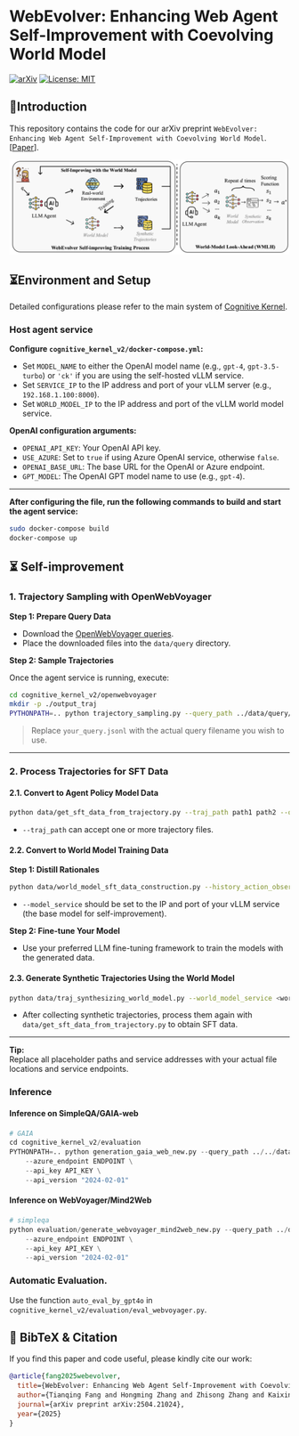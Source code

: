 # WebEvolver: Enhancing Web Agent Self-Improvement with Coevolving World Model

[![arXiv](https://img.shields.io/badge/arXiv-2504.21024-b31b1b.svg)](https://arxiv.org/abs/2504.21024) [![License: MIT](https://img.shields.io/badge/License-MIT-yellow.svg)](https://opensource.org/licenses/MIT)

## 👀Introduction

This repository contains the code for our arXiv preprint `WebEvolver: Enhancing Web Agent Self-Improvement with Coevolving World Model`. [[Paper](https://arxiv.org/abs/2504.21024)].

![](fig/webevolver.png)

## ⏳Environment and Setup

Detailed configurations please refer to the main system of [Cognitive Kernel](https://github.com/Tencent/CogKernel).

### Host agent service

**Configure `cognitive_kernel_v2/docker-compose.yml`:**

- Set `MODEL_NAME` to either the OpenAI model name (e.g., `gpt-4`, `gpt-3.5-turbo`) or `'ck'` if you are using the self-hosted vLLM service.
- Set `SERVICE_IP` to the IP address and port of your vLLM server (e.g., `192.168.1.100:8000`).
- Set `WORLD_MODEL_IP` to the IP address and port of the vLLM world model service.

**OpenAI configuration arguments:**

- `OPENAI_API_KEY`: Your OpenAI API key.
- `USE_AZURE`: Set to `true` if using Azure OpenAI service, otherwise `false`.
- `OPENAI_BASE_URL`: The base URL for the OpenAI or Azure endpoint.
- `GPT_MODEL`: The OpenAI GPT model name to use (e.g., `gpt-4`).

---

**After configuring the file, run the following commands to build and start the agent service:**

```bash
sudo docker-compose build
docker-compose up
```


## ⏳ Self-improvement

### 1. Trajectory Sampling with OpenWebVoyager

**Step 1: Prepare Query Data**

- Download the [OpenWebVoyager queries](https://github.com/MinorJerry/OpenWebVoyager/tree/main/WebVoyager/data_for_training/IL).
- Place the downloaded files into the `data/query` directory.

**Step 2: Sample Trajectories**

Once the agent service is running, execute:

```bash
cd cognitive_kernel_v2/openwebvoyager
mkdir -p ./output_traj
PYTHONPATH=.. python trajectory_sampling.py --query_path ../data/query/your_query.jsonl --output_path ./output_traj
```

> Replace `your_query.jsonl` with the actual query filename you wish to use.

---

### 2. Process Trajectories for SFT Data

#### 2.1. Convert to Agent Policy Model Data

```bash
python data/get_sft_data_from_trajectory.py --traj_path path1 path2 --output_path /output/path
```

- `--traj_path` can accept one or more trajectory files.

#### 2.2. Convert to World Model Training Data

**Step 1: Distill Rationales**

```bash
python data/world_model_sft_data_construction.py --history_action_observation_path /path/to/trajectories --output_path /output/path --model_service <vLLM_service_IP:port>
```

- `--model_service` should be set to the IP and port of your vLLM service (the base model for self-improvement).

**Step 2: Fine-tune Your Model**

- Use your preferred LLM fine-tuning framework to train the models with the generated data.

#### 2.3. Generate Synthetic Trajectories Using the World Model

```bash
python data/traj_synthesizing_world_model.py --world_model_service <world_model_service> --policy_model_service <policy_model_service> --input_query /path/to/query --output_dir /path/to/output
```

- After collecting synthetic trajectories, process them again with `data/get_sft_data_from_trajectory.py` to obtain SFT data.

---

**Tip:**  
Replace all placeholder paths and service addresses with your actual file locations and service endpoints.

### Inference

#### Inference on SimpleQA/GAIA-web

```python
# GAIA
cd cognitive_kernel_v2/evaluation
PYTHONPATH=.. python generation_gaia_web_new.py --query_path ../../data/query/xxx.jsonl  --output_path ./output_traj \
    --azure_endpoint ENDPOINT \
    --api_key API_KEY \
    --api_version "2024-02-01"
```


#### Inference on WebVoyager/Mind2Web

```python
# simpleqa
python evaluation/generate_webvoyager_mind2web_new.py --query_path ../data/webvoyager/WebVoyager_data.jsonl  --output_path ./output_traj/webvoyager/gpt-4o \
    --azure_endpoint ENDPOINT \
    --api_key API_KEY \
    --api_version "2024-02-01"
```

### Automatic Evaluation.

Use the function `auto_eval_by_gpt4o` in `cognitive_kernel_v2/evaluation/eval_webvoyager.py`.

 
## 📌 BibTeX & Citation

If you find this paper and code useful, please kindly cite our work:

```bibtex
@article{fang2025webevolver,
  title={WebEvolver: Enhancing Web Agent Self-Improvement with Coevolving World Model},
  author={Tianqing Fang and Hongming Zhang and Zhisong Zhang and Kaixin Ma and Wenhao Yu and Haitao Mi and Dong Yu},
  journal={arXiv preprint arXiv:2504.21024},
  year={2025}
}
```

